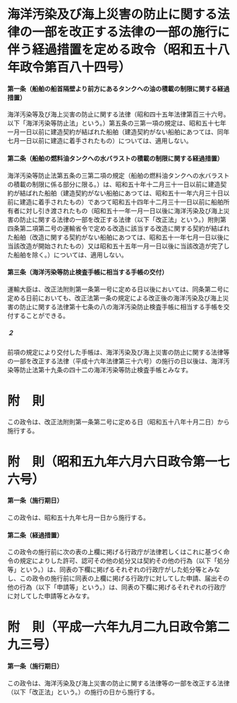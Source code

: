 # 海洋汚染及び海上災害の防止に関する法律の一部を改正する法律の一部の施行に伴う経過措置を定める政令（昭和五十八年政令第百八十四号）
#### 第一条（船舶の船首隔壁より前方にあるタンクへの油の積載の制限に関する経過措置）
海洋汚染等及び海上災害の防止に関する法律（昭和四十五年法律第百三十六号。以下「海洋汚染等防止法」という。）第五条の三第一項の規定は、昭和五十七年一月一日以前に建造契約が結ばれた船舶（建造契約がない船舶にあつては、同年七月一日以前に建造に着手されたもの）については、適用しない。
#### 第二条（船舶の燃料油タンクへの水バラストの積載の制限に関する経過措置）
海洋汚染等防止法第五条の三第二項の規定（船舶の燃料油タンクへの水バラストの積載の制限に係る部分に限る。）は、昭和五十年十二月三十一日以前に建造契約が結ばれた船舶（建造契約がない船舶にあつては、昭和五十一年六月三十日以前に建造に着手されたもの）であつて昭和五十四年十二月三十一日以前に船舶所有者に対し引き渡されたもの（昭和五十一年一月一日以後に海洋汚染及び海上災害の防止に関する法律の一部を改正する法律（以下「改正法」という。）附則第四条第二項第二号の運輸省令で定める改造に該当する改造に関する契約が結ばれた船舶（改造に関する契約がない船舶にあつては、昭和五十一年七月一日以後に当該改造が開始されたもの）又は昭和五十五年一月一日以後に当該改造が完了した船舶を除く。）については、適用しない。
#### 第三条（海洋汚染等防止検査手帳に相当する手帳の交付）
運輸大臣は、改正法附則第一条第一号に定める日以後においては、同条第二号に定める日前においても、改正法第一条の規定による改正後の海洋汚染及び海上災害の防止に関する法律第十七条の八の海洋汚染防止検査手帳に相当する手帳を交付することができる。
##### ２
前項の規定により交付した手帳は、海洋汚染及び海上災害の防止に関する法律等の一部を改正する法律（平成十六年法律第三十六号）の施行の日以後は、海洋汚染等防止法第十九条の四十二の海洋汚染等防止検査手帳とみなす。
# 附　則
この政令は、改正法附則第一条第二号に定める日（昭和五十八年十月二日）から施行する。
# 附　則（昭和五九年六月六日政令第一七六号）
#### 第一条（施行期日）
この政令は、昭和五十九年七月一日から施行する。
#### 第二条（経過措置）
この政令の施行前に次の表の上欄に掲げる行政庁が法律若しくはこれに基づく命令の規定によりした許可、認可その他の処分又は契約その他の行為（以下「処分等」という。）は、同表の下欄に掲げるそれぞれの行政庁がした処分等とみなし、この政令の施行前に同表の上欄に掲げる行政庁に対してした申請、届出その他の行為（以下「申請等」という。）は、同表の下欄に掲げるそれぞれの行政庁に対してした申請等とみなす。
# 附　則（平成一六年九月二九日政令第二九三号）
#### 第一条（施行期日）
この政令は、海洋汚染及び海上災害の防止に関する法律等の一部を改正する法律（以下「改正法」という。）の施行の日から施行する。

